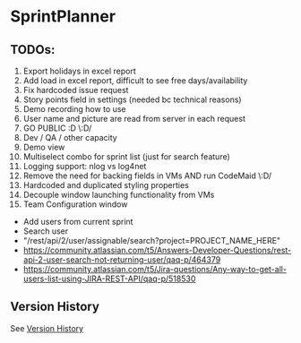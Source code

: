 # SprintPlanner
## TODOs:
1. Export holidays in excel report
1. Add load in excel report, difficult to see free days/availability 
1. Fix hardcoded issue request
1. Story points field in settings (needed bc technical reasons)
1. Demo recording how to use
1. User name and picture are read from server in each request
1. GO PUBLIC :D \\:D/
1. Dev / QA / other capacity
1. Demo view
1. Multiselect combo for sprint list (just for search feature)
1. Logging support: nlog vs log4net
1. Remove the need for backing fields in VMs AND run CodeMaid \\:D/
1. Hardcoded and duplicated styling properties
1. Decouple window launching functionality from VMs
1. Team Configuration window 
  * Add users from current sprint
  * Search user 
  * "/rest/api/2/user/assignable/search?project=PROJECT_NAME_HERE"
  * https://community.atlassian.com/t5/Answers-Developer-Questions/rest-api-2-user-search-not-returning-user/qaq-p/464379
  * https://community.atlassian.com/t5/Jira-questions/Any-way-to-get-all-users-list-using-JIRA-REST-API/qaq-p/518530
  
## Version History
See [Version History](VersionHistory.md)
    
